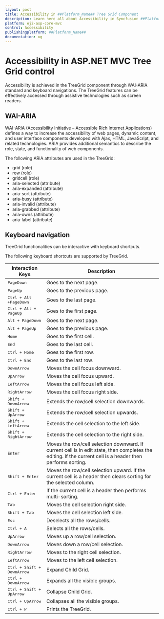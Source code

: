 ```yaml
---
layout: post
title: Accessibility in ##Platform_Name## Tree Grid Component
description: Learn here all about Accessibility in Syncfusion ##Platform_Name## Tree Grid component of Syncfusion Essential JS 2 and more.
platform: ej2-asp-core-mvc
control: Accessibility
publishingplatform: ##Platform_Name##
documentation: ug
---
```


# Accessibility in ASP.NET MVC Tree Grid control

Accessibility is achieved in the TreeGrid component through WAI-ARIA standard and keyboard navigations. The TreeGrid features can be effectively accessed through assistive technologies such as screen readers.

## WAI-ARIA

WAI-ARIA (Accessibility Initiative – Accessible Rich Internet Applications) defines a way to increase the accessibility of web pages, dynamic content, and user interface components developed with Ajax, HTML, JavaScript, and related technologies. ARIA provides additional semantics to describe the role, state, and functionality of web components.

The following ARIA attributes are used in the TreeGrid:

* grid (role)
* row (role)
* gridcell (role)
* aria-selected (attribute)
* aria-expanded (attribute)
* aria-sort (attribute)
* aria-busy (attribute)
* aria-invalid (attribute)
* aria-grabbed (attribute)
* aria-owns (attribute)
* aria-label (attribute)

## Keyboard navigation

TreeGrid functionalities can be interactive with keyboard shortcuts.

The following keyboard shortcuts are supported by TreeGrid.

| Interaction Keys | Description |
|------------------|-------------|
|<kbd>PageDown</kbd> |Goes to the next page.|
|<kbd>PageUp</kbd> |Goes to the previous page.|
|<kbd>Ctrl + Alt +PageDown</kbd> |Goes to the last page.|
|<kbd>Ctrl + Alt + PageUp</kbd> |Goes to the first page.|
|<kbd>Alt + PageDown</kbd> |Goes to the next page.|
|<kbd>Alt + PageUp</kbd> |Goes to the previous page.|
|<kbd>Home</kbd> |Goes to the first cell.|
|<kbd>End</kbd> |Goes to the last cell.|
|<kbd>Ctrl + Home</kbd> |Goes to the first row.|
|<kbd>Ctrl + End</kbd> |Goes to the last row.|
|<kbd>DownArrow</kbd> |Moves the cell focus downward.|
|<kbd>UpArrow</kbd> |Moves the cell focus upward.|
|<kbd>LeftArrow</kbd> |Moves the cell focus left side.|
|<kbd>RightArrow</kbd> |Moves the cell focus right side.|
|<kbd>Shift + DownArrow</kbd> |Extends the row/cell selection downwards.|
|<kbd>Shift + UpArrow</kbd> |Extends the row/cell selection upwards.|
|<kbd>Shift + LeftArrow</kbd> |Extends the cell selection to the left side.|
|<kbd>Shift + RightArrow</kbd> |Extends the cell selection to the right side.|
|<kbd>Enter</kbd> | Moves the row/cell selection downward. If current cell is in edit state, then completes the editing. If the current cell is a header then performs sorting.|
|<kbd>Shift + Enter</kbd> | Moves the row/cell selection upward. If the current cell is a header then clears sorting for the selected column.|
|<kbd>Ctrl + Enter</kbd> | If the current cell is a header then performs multi-sorting.|
|<kbd>Tab</kbd> | Moves the cell selection right side.|
|<kbd>Shift + Tab</kbd> | Moves the cell selection left side.|
|<kbd>Esc</kbd> |Deselects all the rows/cells.|
|<kbd>Ctrl + A</kbd> |Selects all the rows/cells.|
|<kbd>UpArrow</kbd> |Moves up a row/cell selection.|
|<kbd>DownArrow</kbd> |Moves down a row/cell selection.|
|<kbd>RightArrow</kbd> |Moves to the right cell selection.|
|<kbd>LeftArrow</kbd> |Moves to the left cell selection.|
|<kbd>Ctrl + Shift + DownArrow</kbd> |Expand Child Grid.|
|<kbd>Ctrl + DownArrow</kbd> |Expands all the visible groups.|
|<kbd>Ctrl + Shift + UpArrow</kbd> |Collapse Child Grid.|
|<kbd>Ctrl + UpArrow</kbd> |Collapses all the visible groups.|
|<kbd>Ctrl + P</kbd> |Prints the TreeGrid.|
